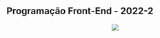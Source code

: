 
## Programação Front-End - 2022-2
<p align="center">
<img src="http://img.shields.io/static/v1?label=STATUS&message=EM%20DESENVOLVIMENTO&color=INFORMATIONAL&style=for-the-badge"/>
</p>

